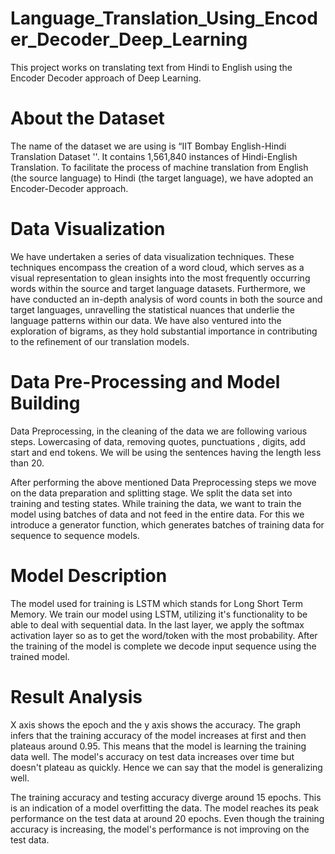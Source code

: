 # Language_Translation_Using_Encoder_Decoder_Deep_Learning
This project works on translating text from Hindi to English using the Encoder Decoder approach of Deep Learning.

# About the Dataset
The name of the dataset we are using is “IIT Bombay English-Hindi Translation Dataset ''. It contains 1,561,840 instances of Hindi-English Translation. 
To facilitate the process of machine translation from English (the source language) to Hindi (the target language), we have adopted an Encoder-Decoder approach. 

# Data Visualization
We have undertaken a series of data visualization techniques. These techniques encompass the creation of a word cloud, which serves as a visual representation to glean insights into the most frequently occurring words within the source and target language datasets. 
Furthermore, we have conducted an in-depth analysis of word counts in both the source and target languages, unravelling the statistical nuances that underlie the language patterns within our data. We have also ventured into the exploration of bigrams, as they hold substantial importance in contributing to the refinement of our translation models. 

# Data Pre-Processing and Model Building
Data Preprocessing, in the cleaning of the data we are following various steps. 
Lowercasing of data, removing quotes, punctuations , digits, add start and end tokens. We will be using the sentences having the length less than 20. 

After performing the above mentioned Data Preprocessing steps we move on the data preparation and splitting stage. We split the data set into training and testing states. 
While training the data, we want to train the model using batches of data and not feed in the entire data. 
For this we introduce a generator function, which generates batches of training data for sequence to sequence models. 

# Model Description
The model used for training is LSTM which stands for Long Short Term Memory. 
We train our model using LSTM, utilizing it's functionality to be able to deal with sequential data. In the last layer, we apply the softmax activation layer so as to get the word/token with the most probability. After the training of the model is complete we decode input sequence using the trained model.

# Result Analysis
X axis shows the epoch and the y axis shows the accuracy. The graph infers that the training accuracy of the model increases at first and then plateaus around 0.95. This means that the model is learning the training data well. The model's accuracy on test data increases over time but doesn't plateau as quickly. Hence we can say that the model is generalizing well.

The training accuracy and testing accuracy diverge around 15 epochs. This is an indication of a model overfitting the data. 
The model reaches its peak performance on the test data at around 20 epochs. Even though the training accuracy is increasing, the model's performance is not improving on the test data.


